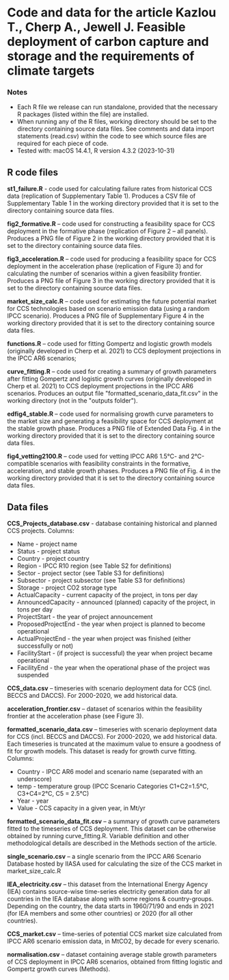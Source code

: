 # Code and data for the article Kazlou T., Cherp A., Jewell J. Feasible deployment of carbon capture and storage and the requirements of climate targets
### Notes
* Each R file we release can run standalone, provided that the necessary R packages (listed within the file) are installed.
* When running any of the R files, working directory should be set to the directory containing source data files. See comments and data import statements (read.csv) within the code to see which source files are required for each piece of code.
* Tested with: macOS 14.4.1, R version 4.3.2 (2023-10-31)

## R code files
**st1_failure.R** - code used for calculating failure rates from historical CCS data (replication of Supplementary Table 1). Produces a CSV file of Supplementary Table 1 in the working directory provided that it is set to the directory containing source data files. 

**fig2_formative.R** – code used for constructing a feasibility space for CCS deployment in the formative phase (replication of Figure 2 – all panels). Produces a PNG file of Figure 2 in the working directory provided that it is set to the directory containing source data files. 

**fig3_acceleration.R** – code used for producing a feasibility space for CCS deployment in the acceleration phase (replication of Figure 3) and for calculating the number of scenarios within a given feasibility frontier. Produces a PNG file of Figure 3 in the working directory provided that it is set to the directory containing source data files.  

**market_size_calc.R** – code used for estimating the future potential market for CCS technologies based on scenario emission data (using a random IPCC scenario). Produces a PNG file of Supplementary Figure 4 in the working directory provided that it is set to the directory containing source data files.

**functions.R** – code used for fitting Gompertz and logistic growth models (originally developed in Cherp et al. 2021) to CCS deployment projections in the IPCC AR6 scenarios;

**curve_fitting.R** – code used for creating a summary of growth parameters after fitting Gompertz and logistic growth curves (originally developed in Cherp et al. 2021) to CCS deployment projections in the IPCC AR6 scenarios. Produces an output file "formatted_scenario_data_fit.csv" in the working directory (not in the "outputs folder"). 

**edfig4_stable.R** – code used for normalising growth curve parameters to the market size and generating a feasibility space for CCS deployment at the stable growth phase. Produces a PNG file of Extended Data Fig. 4 in the working directory provided that it is set to the directory containing source data files. 

**fig4_vetting2100.R** – code used for vetting IPCC AR6 1.5°C- and 2°C-compatible scenarios with feasibility constraints in the formative, acceleration, and stable growth phases. Produces a PNG file of Fig. 4 in the working directory provided that it is set to the directory containing source data files. 

## Data files
**CCS_Projects_database.csv** - database containing historical and planned CCS projects. Columns:

* Name - project name
* Status - project status
* Country - project country
* Region - IPCC R10 region (see Table S2 for definitions)
* Sector - project sector (see Table S3 for definitions)
* Subsector - project subsector (see Table S3 for definitions)
* Storage - project CO2 storage type
* ActualCapacity - current capacity of the project, in tons per day
* AnnouncedCapacity - announced (planned) capacity of the project, in tons per day
* ProjectStart - the year of project announcement
* ProposedProjectEnd - the year when project is planned to become operational
* ActualProjectEnd - the year when project was finished (either successfully or not)
* FacilityStart - (if project is successful) the year when project became operational
* FacilityEnd - the year when the operational phase of the project was suspended

**CCS_data.csv** – timeseries with scenario deployment data for CCS (incl. BECCS and DACCS). For 2000-2020, we add historical data.

**acceleration_frontier.csv** – dataset of scenarios within the feasibility frontier at the acceleration phase (see Figure 3). 

**formatted_scenario_data.csv** – timeseries with scenario deployment data for CCS (incl. BECCS and DACCS). For 2000-2020, we add historical data. Each timeseries is truncated at the maximum value to ensure a goodness of fit for growth models. This dataset is ready for growth curve fitting. Columns:

* Country - IPCC AR6 model and scenario name (separated with an underscore)
* temp - temperature group (IPCC Scenario Categories C1+C2=1.5°C, C3+C4=2°C, C5 = 2.5°C)
* Year - year
* Value - CCS capacity in a given year, in Mt/yr

**formatted_scenario_data_fit.csv** – a summary of growth curve parameters fitted to the timeseries of CCS deployment. This dataset can be otherwise obtained by running curve_fitting.R. Variable definition and other methodological details are described in the Methods section of the article.

**single_scenario.csv** – a single scenario from the IPCC AR6 Scenario Database hosted by IIASA used for calculating the size of the CCS market in market_size_calc.R

**IEA_electricity.csv** – this dataset from the International Energy Agency (IEA) contains source-wise time-series electricity generation data for all countries in the IEA database along with some regions & country-groups. Depending on the country, the data starts in 1960/71/90 and ends in 2021 (for IEA members and some other countries) or 2020 (for all other countries).

**CCS_market.csv** – time-series of potential CCS market size calculated from IPCC AR6 scenario emission data, in MtCO2, by decade for every scenario. 

**normalisation.csv** – dataset containing average stable growth parameters of CCS deployment in IPCC AR6 scenarios, obtained from fitting logistic and Gompertz growth curves (Methods). 

